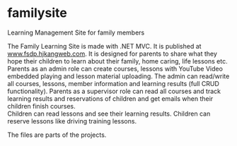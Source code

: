 # familysite
Learning Management Site for family members

The Family Learning Site is made with .NET MVC. It is published at www.fsdp.hjkangweb.com.
It is designed for parents to share what they hope their children to learn about their family, home caring, life lessons etc.
Parents as an admin role can create courses, lessons with YouTube Video embedded playing and lesson material uploading. 
The admin can read/write all courses, lessons, member information and learning results (full CRUD functionality).
Parents as a supervisor role can read all courses and track learning results and reservations of children and 
get emails when their children finish courses.  
Children can read lessons and see their learning results. 
Children can reserve lessons like driving training lessons. 

The files are parts of the projects.
